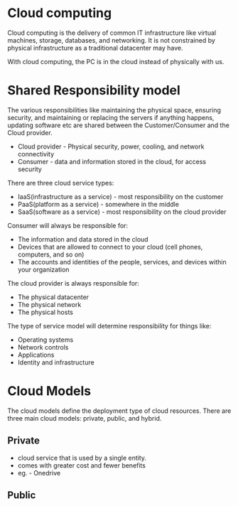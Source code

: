 # Cloud computing

Cloud computing is the delivery of common IT infrastructure like virtual machines, storage, databases, and networking. It is not constrained by physical infrastructure as a traditional datacenter may have.

With cloud computing, the PC is in the cloud instead of physically with us. 

# Shared Responsibility model

The various responsibilities like maintaining the physical space, ensuring security, and maintaining or replacing the servers if anything happens, updating software etc are shared between the Customer/Consumer and the Cloud provider.
- Cloud provider - Physical security, power, cooling, and network connectivity
- Consumer - data and information stored in the cloud, for access security

There are three cloud service types: 
- IaaS(infrastructure as a service) - most responsibility on the customer
- PaaS(platform as a service) - somewhere in the middle
- SaaS(software as a service) - most responsibility on the cloud provider

Consumer will always be responsible for:
- The information and data stored in the cloud
- Devices that are allowed to connect to your cloud (cell phones, computers, and so on)
- The accounts and identities of the people, services, and devices within your organization

The cloud provider is always responsible for:
- The physical datacenter
- The physical network
- The physical hosts

The type of  service model will determine responsibility for things like:
- Operating systems
- Network controls
- Applications
- Identity and infrastructure

# Cloud Models

The cloud models define the deployment type of cloud resources. 
There are three main cloud models: private, public, and hybrid.
## Private
 - cloud service that is used by a single entity.
 - comes with greater cost and fewer benefits
 - eg. - Onedrive
 ## Public